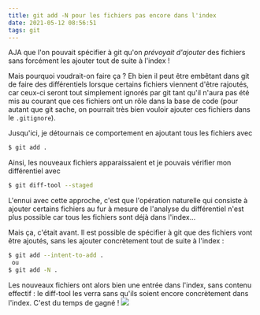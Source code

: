 ```yaml
---
title: git add -N pour les fichiers pas encore dans l'index
date: 2021-05-12 08:56:51
tags: git
---
```


AJA que l'on pouvait spécifier à git qu'on _prévoyait d'ajouter_ des fichiers sans forcément les ajouter tout de suite à l'index !

Mais pourquoi voudrait-on faire ça ? Eh bien il peut être embêtant dans git de faire des différentiels lorsque certains fichiers viennent d'être rajoutés, car ceux-ci seront tout simplement ignorés par git tant qu'il n'aura pas été mis au courant que ces fichiers ont un rôle dans la base de code (pour autant que git sache, on pourrait très bien vouloir ajouter ces fichiers dans le `.gitignore`).

Jusqu'ici, je détournais ce comportement en ajoutant tous les fichiers avec

```bash
$ git add .
```

Ainsi, les nouveaux fichiers apparaissaient et je pouvais vérifier mon différentiel avec

```bash
$ git diff-tool --staged
```

L'ennui avec cette approche, c'est que l'opération naturelle qui consiste à ajouter certains fichiers au fur à mesure de l'analyse du différentiel n'est plus possible car tous les fichiers sont déjà dans l'index...

Mais ça, c'était avant. Il est possible de spécifier à git que des fichiers vont être ajoutés, sans les ajouter concrètement tout de suite à l'index :

```bash
$ git add --intent-to-add .
 ou
$ git add -N .
```

Les nouveaux fichiers ont alors bien une entrée dans l'index, sans contenu effectif : le diff-tool les verra sans qu'ils soient encore concrètement dans l'index. C'est du temps de gagné ! ![](joy.png)
